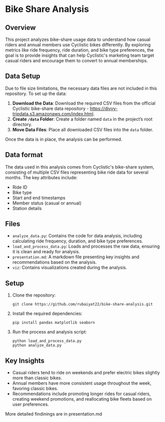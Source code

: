 # Bike Share Analysis

## Overview

This project analyzes bike-share usage data to understand how casual riders and annual members use Cyclistic bikes differently. By exploring metrics like ride frequency, ride duration, and bike type preferences, the goal is to provide insights that can help Cyclistic's marketing team target casual riders and encourage them to convert to annual memberships.

## Data Setup

Due to file size limitations, the necessary data files are not included in this repository. To set up the data:

1. **Download the Data**: Download the required CSV files from the official Cyclistic bike-share data repository - https://divvy-tripdata.s3.amazonaws.com/index.html.
2. **Create `/data` Folder**: Create a folder named `data` in the project’s root directory.
3. **Move Data Files**: Place all downloaded CSV files into the `data` folder.

Once the data is in place, the analysis can be performed.

## Data format

The data used in this analysis comes from Cyclistic's bike-share system, consisting of multiple CSV files representing bike ride data for several months. The key attributes include:

- Ride ID
- Bike type
- Start and end timestamps
- Member status (casual or annual)
- Station details

## Files

- `analyze_data.py`: Contains the code for data analysis, including calculating ride frequency, duration, and bike type preferences.
- `load_and_process_data.py`: Loads and processes the raw data, ensuring it is clean and ready for analysis.
- `presentation.md`: A markdown file presenting key insights and recommendations based on the analysis.
- `viz`: Contains visualizations created during the analysis.

## Setup

1. Clone the repository:
    ```
    git clone https://github.com/rubaiyat22/bike-share-analysis.git
    ```
2. Install the required dependencies:
    ```
    pip install pandas matplotlib seaborn
    ```

3. Run the process and analysis script:
    ```
    python load_and_process_data.py
    python analyze_data.py
    ```
    
## Key Insights

- Casual riders tend to ride on weekends and prefer electric bikes slightly more than classic bikes.
- Annual members have more consistent usage throughout the week, favoring classic bikes.
- Recommendations include promoting longer rides for casual riders, creating weekend promotions, and reallocating bike fleets based on user preferences.

More detailed findinings are in presentation.md

